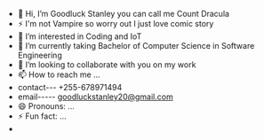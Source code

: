 - 👋 Hi, I’m Goodluck Stanley you can call me Count Dracula
- ⚡  I'm not Vampire so worry out I just love comic story
- 👀 I’m interested in Coding and IoT
- 🌱 I’m currently taking Bachelor of Computer Science in Software Engineering
- 💞️ I’m looking to collaborate with you on my work
- 📫 How to reach me ...
-   contact---  +255-678971494
-   email-----   goodluckstanley20@gmail.com
- 😄 Pronouns: ...
- ⚡ Fun fact: ...
- 

<!---
CodeWithDrac/CodeWithDrac is a ✨ special ✨ repository because its `README.md` (this file) appears on your GitHub profile.
You can click the Preview link to take a look at your changes.
--->
